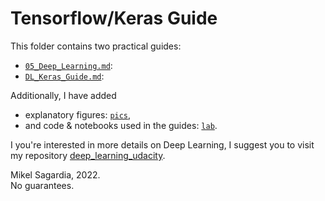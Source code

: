 # Tensorflow/Keras Guide

This folder contains two practical guides:

- [`05_Deep_Learning.md`](05_Deep_Learning.md): 
- [`DL_Keras_Guide.md`](DL_Keras_Guide.md): 

Additionally, I have added

- explanatory figures: [`pics`](pics),
- and code & notebooks used in the guides: [`lab`](lab).

I you're interested in more details on Deep Learning, I suggest you to visit my repository [deep_learning_udacity](https://github.com/mxagar/deep_learning_udacity).

Mikel Sagardia, 2022.  
No guarantees.